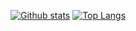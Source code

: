 [![Github stats](https://github-readme-stats.vercel.app/api?username=HermitBroccoli&show_icons=true&theme=dark&include_all_commits=true)](https://github.com/HermitBroccoli/github-readme-stats)
[![Top Langs](https://github-readme-stats.vercel.app/api/top-langs/?username=HermitBroccoli&layout=compact&theme=dark)](https://github.com/HermitBroccoli/github-readme-stats)
